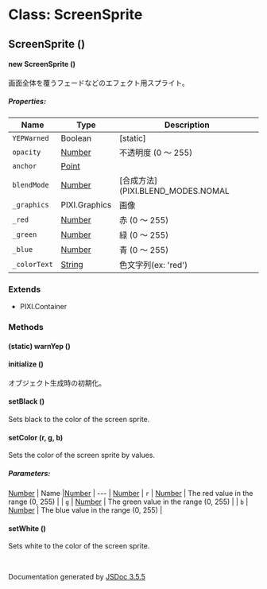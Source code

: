 # Class: ScreenSprite

## ScreenSprite ()

#### new ScreenSprite ()

 画面全体を覆うフェードなどのエフェクト用スプライト。

##### Properties:

| Name | Type | Description |
| --- | --- | --- |
| `YEPWarned` | Boolean | [static] |
| `opacity` | [Number](Number.md) |  不透明度 (0 〜 255) |
| `anchor` | [Point](Point.md) |  |
| `blendMode` | [Number](Number.md) | [合成方法] (PIXI.BLEND_MODES.NOMAL | ADD | MULTIPLY | SCREEN) |
| `_graphics` | PIXI.Graphics |  画像 |
| `_red` | [Number](Number.md) |  赤 (0 〜 255) |
| `_green` | [Number](Number.md) |  緑 (0 〜 255) |
| `_blue` | [Number](Number.md) |  青 (0 〜 255) |
| `_colorText` | [String](String.md) |  色文字列(ex: 'red') |

<dl>
</dl>

### Extends

* PIXI.Container

### Methods

#### (static) warnYep ()

<dl>
</dl>

#### initialize ()


 オブジェクト生成時の初期化。
<dl>
</dl>

#### setBlack ()


Sets black to the color of the screen sprite.
<dl>
</dl>

#### setColor (r, g, b)


Sets the color of the screen sprite by values.

##### Parameters:
[Number](Number.md)
| Name |[Number](Number.md)
| --- | [Number](Number.md)
| `r` | [Number](Number.md) | The red value in the range (0, 255) |
| `g` | [Number](Number.md) | The green value in the range (0, 255) |
| `b` | [Number](Number.md) | The blue value in the range (0, 255) |

<dl>
</dl>

#### setWhite ()


Sets white to the color of the screen sprite.
<dl>
</dl>


 <br>

  Documentation generated by [JSDoc 3.5.5](https://github.com/jsdoc3/jsdoc)
